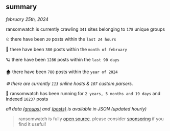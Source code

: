 
## summary
_february 25th, 2024_

ransomwatch is currently crawling `341` sites belonging to `178` unique groups

⏲ there have been `20` posts within the `last 24 hours`

🦈 there have been `380` posts within the `month of february`

🪐 there have been `1286` posts within the `last 90 days`

🏚 there have been `780` posts within the `year of 2024`

_⚙️ there are currently `113` online hosts & `107` custom parsers._

🦕 ransomwatch has been running for `2 years, 5 months and 19 days` and indexed `10237` posts

_all data  [(groups)](http://ransomwhat.telemetry.ltd/groups) and [(posts)](http://ransomwhat.telemetry.ltd/posts) is available in JSON (updated hourly)_

> ransomwatch is fully [open source](https://github.com/joshhighet/ransomwatch#ransomwatch--). please consider [sponsoring](https://github.com/sponsors/joshhighet) if you find it useful!
